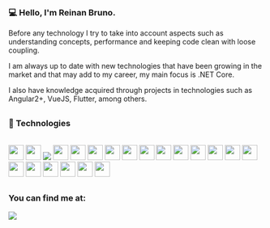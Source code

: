 <h4 align="center">
 
### 💻 Hello, I'm Reinan Bruno.

Before any technology I try to take into account aspects such as understanding concepts, performance and keeping code clean with loose coupling.

I am always up to date with new technologies that have been growing in the market and that may add to my career, my main focus is .NET Core.

I also have knowledge acquired through projects in technologies such as Angular2+, VueJS, Flutter, among others.

  ##
  
  ### 🔧 Technologies
 <div style="display: inline_block"><br>
   <code><img height= "30"src= "https://img.shields.io/badge/.NET%20CORE-512BD4?style=for-the-badge&logo=dotnet&logoColor=white"></code>
   <code><img height= "30"src= "https://img.shields.io/badge/C%23-239120?style=for-the-badge&logo=c-sharp&logoColor=white"></code>
   <code><img src="https://img.shields.io/badge/Flutter-1572B6?style=for-the-badge&logo=flutter&logoColor=white"></img></code>
   <code><img height= "30"src= "https://img.shields.io/badge/JavaScript-323330?style=for-the-badge&logo=javascript&logoColor=F7DF1E"></code>
   <code><img height= "30"src= "https://img.shields.io/badge/Angular-e60000?style=for-the-badge&logo=angular&logoColor=white"></code>
   <code><img height= "30"src= "https://img.shields.io/badge/Vue.JS-009933?style=for-the-badge&logo=vue.js&logoColor=white"></code>
   <code><img height= "30"src= "https://img.shields.io/badge/HTML5-E34F26?style=for-the-badge&logo=html5&logoColor=white"></code>
   <code><img height= "30"src= "https://img.shields.io/badge/CSS3-1572B6?style=for-the-badge&logo=css3&logoColor=white"></code>
   <code><img height= "30"src= "https://img.shields.io/badge/Microsoft%20SQL%20Server-CC2927?style=for-the-badge&logo=microsoft%20sql%20server&logoColor=white"></code>
   <code><img height= "30"src= "https://img.shields.io/badge/MySQL-ff4d4d?style=for-the-badge&logo=mysql&logoColor=white"></code>
   <code><img height= "30"src= "https://img.shields.io/badge/Oracle-cc0000?style=for-the-badge&logo=oracle&logoColor=white"></code>
   <code><img height= "30"src= "https://img.shields.io/badge/mongodb-009933?style=for-the-badge&logo=mongodb&logoColor=white"></code>
   <code><img height= "30"src= "https://img.shields.io/badge/redis-cc0000?style=for-the-badge&logo=redis&logoColor=white"></code>
   <code><img height= "30"src= "https://img.shields.io/badge/docker-0000cc?style=for-the-badge&logo=docker&logoColor=white"></code>
   <code><img height= "30"src= "https://img.shields.io/badge/kubernetes-4d4dff?style=for-the-badge&logo=kubernetes&logoColor=white"></code>
   <code><img height= "30"src= "https://img.shields.io/badge/Rabbitmq-ff6600?style=for-the-badge&logo=rabbitmq&logoColor=white"></code>
   <code><img height= "30"src= "https://img.shields.io/badge/apache%20kafka-2e2e1f?style=for-the-badge&logo=apache-kafka&logoColor=white"></code>
   <code><img height= "30"src= "https://img.shields.io/badge/Google%20cloud%20platform-e6b800?style=for-the-badge&logo=googlecloud&logoColor=white"></code>
   <code><img height= "30"src= "https://img.shields.io/badge/azure%20devops-4d4dff?style=for-the-badge&logo=azuredevops&logoColor=white"></code>
   <code><img height= "30"src= "https://img.shields.io/badge/jenkins-cc0000?style=for-the-badge&logo=jenkins&logoColor=white"></code>
   <code><img height= "30"src= "https://img.shields.io/badge/Git-F05032?style=for-the-badge&logo=git&logoColor=white"></code>  
 
 <div>
  
 ##
  
  ### You can find me at:
 <div> 
  <a href="www.linkedin.com/in/reinanbruno" target="_blank"><img src="https://img.shields.io/badge/-LinkedIn-%230077B5?style=for-the-badge&logo=linkedin&logoColor=white" target="_blank"></a> 
</div> 
  

